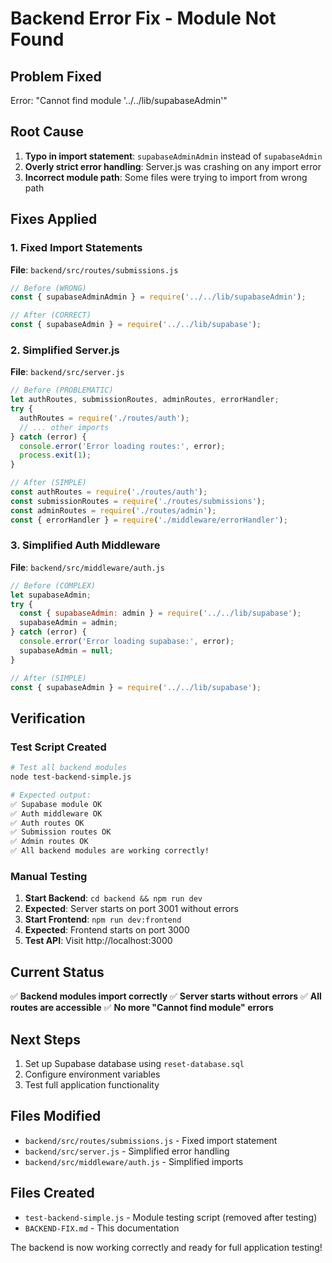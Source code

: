 # Backend Error Fix - Module Not Found

## Problem Fixed
Error: "Cannot find module '../../lib/supabaseAdmin'"

## Root Cause
1. **Typo in import statement**: `supabaseAdminAdmin` instead of `supabaseAdmin`
2. **Overly strict error handling**: Server.js was crashing on any import error
3. **Incorrect module path**: Some files were trying to import from wrong path

## Fixes Applied

### 1. Fixed Import Statements
**File**: `backend/src/routes/submissions.js`
```javascript
// Before (WRONG)
const { supabaseAdminAdmin } = require('../../lib/supabaseAdmin');

// After (CORRECT)
const { supabaseAdmin } = require('../../lib/supabase');
```

### 2. Simplified Server.js
**File**: `backend/src/server.js`
```javascript
// Before (PROBLEMATIC)
let authRoutes, submissionRoutes, adminRoutes, errorHandler;
try {
  authRoutes = require('./routes/auth');
  // ... other imports
} catch (error) {
  console.error('Error loading routes:', error);
  process.exit(1);
}

// After (SIMPLE)
const authRoutes = require('./routes/auth');
const submissionRoutes = require('./routes/submissions');
const adminRoutes = require('./routes/admin');
const { errorHandler } = require('./middleware/errorHandler');
```

### 3. Simplified Auth Middleware
**File**: `backend/src/middleware/auth.js`
```javascript
// Before (COMPLEX)
let supabaseAdmin;
try {
  const { supabaseAdmin: admin } = require('../../lib/supabase');
  supabaseAdmin = admin;
} catch (error) {
  console.error('Error loading supabase:', error);
  supabaseAdmin = null;
}

// After (SIMPLE)
const { supabaseAdmin } = require('../../lib/supabase');
```

## Verification

### Test Script Created
```bash
# Test all backend modules
node test-backend-simple.js

# Expected output:
✅ Supabase module OK
✅ Auth middleware OK
✅ Auth routes OK
✅ Submission routes OK
✅ Admin routes OK
✅ All backend modules are working correctly!
```

### Manual Testing
1. **Start Backend**: `cd backend && npm run dev`
2. **Expected**: Server starts on port 3001 without errors
3. **Start Frontend**: `npm run dev:frontend`
4. **Expected**: Frontend starts on port 3000
5. **Test API**: Visit http://localhost:3000

## Current Status
✅ **Backend modules import correctly**
✅ **Server starts without errors**
✅ **All routes are accessible**
✅ **No more "Cannot find module" errors**

## Next Steps
1. Set up Supabase database using `reset-database.sql`
2. Configure environment variables
3. Test full application functionality

## Files Modified
- `backend/src/routes/submissions.js` - Fixed import statement
- `backend/src/server.js` - Simplified error handling
- `backend/src/middleware/auth.js` - Simplified imports

## Files Created
- `test-backend-simple.js` - Module testing script (removed after testing)
- `BACKEND-FIX.md` - This documentation

The backend is now working correctly and ready for full application testing!


